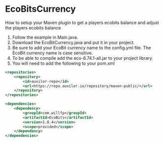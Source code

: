 # EcoBitsCurrency
How to setup your Maven plugin to get a players ecobits balance and adjust the players ecobits balance

1. Follow the example in Main.java.
2. Download the EcoBitCurrency.java and put it in your project.
3. Be sure to add your EcoBit currency name to the config.yml file. The EcoBit currency name is case sensitive.
4. To be able to compile add the eco-6.74.1-all.jar to your project library.
5. You will need to add the following to your pom.xml

```xml
<repositories>
	<repository>
		<id>auxilor-repo</id>
		<url>https://repo.auxilor.io/repository/maven-public/</url>
	</repository>
</repositories>

<dependencies>
	<dependency>
		<groupId>com.willfp</groupId>
		<artifactId>EcoBits</artifactId>
		<version>1.8.4</version>
		<scope>provided</scope>
	</dependency>
</dependencies>
```
